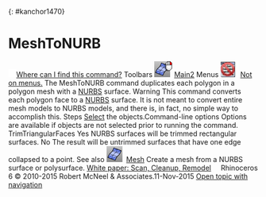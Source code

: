 ---
---

{: #kanchor1470}
# MeshToNURB
 [![images/transparent.gif](images/transparent.gif)Where can I find this command?](javascript:void(0);) Toolbars
![images/meshtonurb.png](images/meshtonurb.png) [Main2](main2-toolbar.html) 
Menus
![images/-no-menu-item.png](images/-no-menu-item.png) [Not on menus.](menuwhattodo.html) 
The MeshToNURB command duplicates each polygon in a polygon mesh with a [NURBS](http://www.rhino3d.com/nurbs) surface.
Warning
This command converts each polygon face to a [NURBS](http://www.rhino3d.com/nurbs) surface. It is not meant to convert entire mesh models to NURBS models, and there is, in fact, no simple way to accomplish this.
Steps
 [Select](select-objects.html) the objects.Command-line options
Options are available if objects are not selected prior to running the command.
TrimTriangularFaces
Yes
NURBS surfaces will be trimmed rectangular surfaces.
No
The result will be untrimmed surfaces that have one edge collapsed to a point.
See also
![images/mesh.png](images/mesh.png) [Mesh](mesh.html) 
Create a mesh from a NURBS surface or polysurface.
 [White paper: Scan, Cleanup, Remodel](http://download.rhino3d.com/download.asp?id=ScanCleanupRemodel) 
&#160;
&#160;
Rhinoceros 6 © 2010-2015 Robert McNeel &amp; Associates.11-Nov-2015
 [Open topic with navigation](meshtonurb.html) 

